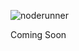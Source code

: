![noderunner](https://user-images.githubusercontent.com/50184793/175828916-1e71fbb0-4449-49cc-a958-968fe5e1ba95.svg)

Coming Soon
